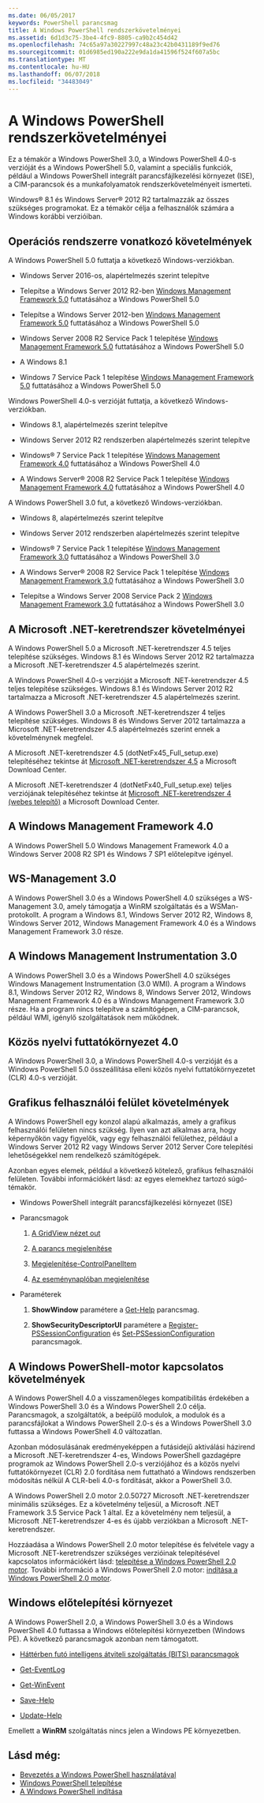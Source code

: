 ```yaml
---
ms.date: 06/05/2017
keywords: PowerShell parancsmag
title: A Windows PowerShell rendszerkövetelményei
ms.assetid: 6d1d3c75-3be4-4fc9-8805-ca9b2c454d42
ms.openlocfilehash: 74c65a97a30227997c48a23c42b0431189f9ed76
ms.sourcegitcommit: 01d6985ed190a222e9da1da41596f524f607a5bc
ms.translationtype: MT
ms.contentlocale: hu-HU
ms.lasthandoff: 06/07/2018
ms.locfileid: "34483049"
---
```

# <a name="windows-powershell-system-requirements"></a>A Windows PowerShell rendszerkövetelményei
Ez a témakör a Windows PowerShell 3.0, a Windows PowerShell 4.0-s verzióját és a Windows PowerShell 5.0, valamint a speciális funkciók, például a Windows PowerShell integrált parancsfájlkezelési környezet (ISE), a CIM-parancsok és a munkafolyamatok rendszerkövetelményeit ismerteti.

Windows® 8.1 és Windows Server® 2012 R2 tartalmazzák az összes szükséges programokat. Ez a témakör célja a felhasználók számára a Windows korábbi verzióiban.

## <a name="operating-system-requirements"></a>Operációs rendszerre vonatkozó követelmények
A Windows PowerShell 5.0 futtatja a következő Windows-verziókban.

- Windows Server 2016-os, alapértelmezés szerint telepítve

- Telepítse a Windows Server 2012 R2-ben [Windows Management Framework 5.0](https://www.microsoft.com/en-us/download/details.aspx?id=50395) futtatásához a Windows PowerShell 5.0

- Telepítse a Windows Server 2012-ben [Windows Management Framework 5.0](https://www.microsoft.com/en-us/download/details.aspx?id=50395) futtatásához a Windows PowerShell 5.0

- Windows Server 2008 R2 Service Pack 1 telepítése [Windows Management Framework 5.0](https://www.microsoft.com/en-us/download/details.aspx?id=50395) futtatásához a Windows PowerShell 5.0

- A Windows 8.1

- Windows 7 Service Pack 1 telepítése [Windows Management Framework 5.0](https://www.microsoft.com/en-us/download/details.aspx?id=50395) futtatásához a Windows PowerShell 5.0

Windows PowerShell 4.0-s verzióját futtatja, a következő Windows-verziókban.

- Windows 8.1, alapértelmezés szerint telepítve

- Windows Server 2012 R2 rendszerben alapértelmezés szerint telepítve

- Windows® 7 Service Pack 1 telepítése [Windows Management Framework 4.0](https://www.microsoft.com/en-us/download/details.aspx?id=40855) futtatásához a Windows PowerShell 4.0

- A Windows Server® 2008 R2 Service Pack 1 telepítése [Windows Management Framework 4.0](https://www.microsoft.com/en-us/download/details.aspx?id=40855) futtatásához a Windows PowerShell 4.0

A Windows PowerShell 3.0 fut, a következő Windows-verziókban.

- Windows 8, alapértelmezés szerint telepítve

- Windows Server 2012 rendszerben alapértelmezés szerint telepítve

- Windows® 7 Service Pack 1 telepítése [Windows Management Framework 3.0](https://www.microsoft.com/en-us/download/details.aspx?id=34595) futtatásához a Windows PowerShell 3.0

- A Windows Server® 2008 R2 Service Pack 1 telepítése [Windows Management Framework 3.0](https://www.microsoft.com/en-us/download/details.aspx?id=34595) futtatásához a Windows PowerShell 3.0

- Telepítse a Windows Server 2008 Service Pack 2 [Windows Management Framework 3.0](https://www.microsoft.com/en-us/download/details.aspx?id=34595) futtatásához a Windows PowerShell 3.0

## <a name="microsoft-net-framework-requirements"></a>A Microsoft .NET-keretrendszer követelményei
A Windows PowerShell 5.0 a Microsoft .NET-keretrendszer 4.5 teljes telepítése szükséges. Windows 8.1 és Windows Server 2012 R2 tartalmazza a Microsoft .NET-keretrendszer 4.5 alapértelmezés szerint.

A Windows PowerShell 4.0-s verzióját a Microsoft .NET-keretrendszer 4.5 teljes telepítése szükséges. Windows 8.1 és Windows Server 2012 R2 tartalmazza a Microsoft .NET-keretrendszer 4.5 alapértelmezés szerint.

A Windows PowerShell 3.0 a Microsoft .NET-keretrendszer 4 teljes telepítése szükséges. Windows 8 és Windows Server 2012 tartalmazza a Microsoft .NET-keretrendszer 4.5 alapértelmezés szerint ennek a követelménynek megfelel.

A Microsoft .NET-keretrendszer 4.5 (dotNetFx45_Full_setup.exe) telepítéséhez tekintse át [Microsoft .NET-keretrendszer 4.5](http://go.microsoft.com/fwlink/?LinkID=242919) a Microsoft Download Center.

A Microsoft .NET-keretrendszer 4 (dotNetFx40_Full_setup.exe) teljes verziójának telepítéséhez tekintse át [Microsoft .NET-keretrendszer 4 (webes telepítő)](http://go.microsoft.com/fwlink/?LinkID=212931) a Microsoft Download Center.

## <a name="windows-management-framework-40"></a>A Windows Management Framework 4.0
A Windows PowerShell 5.0 Windows Management Framework 4.0 a Windows Server 2008 R2 SP1 és Windows 7 SP1 előtelepítve igényel.

## <a name="ws-management-30"></a>WS-Management 3.0
A Windows PowerShell 3.0 és a Windows PowerShell 4.0 szükséges a WS-Management 3.0, amely támogatja a WinRM szolgáltatás és a WSMan-protokollt. A program a Windows 8.1, Windows Server 2012 R2, Windows 8, Windows Server 2012, Windows Management Framework 4.0 és a Windows Management Framework 3.0 része.

## <a name="windows-management-instrumentation-30"></a>A Windows Management Instrumentation 3.0
A Windows PowerShell 3.0 és a Windows PowerShell 4.0 szükséges Windows Management Instrumentation (3.0 WMI). A program a Windows 8.1, Windows Server 2012 R2, Windows 8, Windows Server 2012, Windows Management Framework 4.0 és a Windows Management Framework 3.0 része. Ha a program nincs telepítve a számítógépen, a CIM-parancsok, például WMI, igénylő szolgáltatások nem működnek.

## <a name="common-language-runtime-40"></a>Közös nyelvi futtatókörnyezet 4.0
A Windows PowerShell 3.0, a Windows PowerShell 4.0-s verzióját és a Windows PowerShell 5.0 összeállítása elleni közös nyelvi futtatókörnyezetet (CLR) 4.0-s verzióját.

## <a name="graphical-user-interface-requirements"></a>Grafikus felhasználói felület követelmények
A Windows PowerShell egy konzol alapú alkalmazás, amely a grafikus felhasználói felületen nincs szükség. Ilyen van azt alkalmas arra, hogy képernyőkön vagy figyelők, vagy egy felhasználói felülethez, például a Windows Server 2012 R2 vagy Windows Server 2012 Server Core telepítési lehetőségekkel nem rendelkező számítógépek.

Azonban egyes elemek, például a következő kötelező, grafikus felhasználói felületen. További információkért lásd: az egyes elemekhez tartozó súgó-témakör.

- Windows PowerShell integrált parancsfájlkezelési környezet (ISE)

- Parancsmagok

    1.  [A GridView nézet out](https://docs.microsoft.com/powershell/module/microsoft.powershell.utility/out-gridview)

    2.  [A parancs megjelenítése](https://docs.microsoft.com/powershell/module/Microsoft.PowerShell.Utility/Show-Command)

    3.  [Megjelenítése-ControlPanelItem](https://docs.microsoft.com/powershell/module/Microsoft.PowerShell.Management/Show-ControlPanelItem)

    4.  [Az eseménynaplóban megjelenítése](https://docs.microsoft.com/powershell/module/Microsoft.PowerShell.Management/Show-EventLog)

- Paraméterek

    1.  **ShowWindow** paramétere a [Get-Help](https://docs.microsoft.com/powershell/module/Microsoft.PowerShell.Core/Get-Help) parancsmag.

    2.  **ShowSecurityDescriptorUI** paramétere a [Register-PSSessionConfiguration](https://docs.microsoft.com/powershell/module/Microsoft.PowerShell.Core/Register-PSSessionConfiguration) és [Set-PSSessionConfiguration](https://docs.microsoft.com/powershell/module/Microsoft.PowerShell.Core/Set-PSSessionConfiguration) parancsmagok.

## <a name="windows-powershell-engine-requirements"></a>A Windows PowerShell-motor kapcsolatos követelmények
A Windows PowerShell 4.0 a visszamenőleges kompatibilitás érdekében a Windows PowerShell 3.0 és a Windows PowerShell 2.0 célja. Parancsmagok, a szolgáltatók, a beépülő modulok, a modulok és a parancsfájlokat a Windows PowerShell 2.0-s és a Windows PowerShell 3.0 futtassa a Windows PowerShell 4.0 változatlan.

Azonban módosulásának eredményeképpen a futásidejű aktiválási házirend a Microsoft .NET-keretrendszer 4-es, Windows PowerShell gazdagépre programok az Windows PowerShell 2.0-s verziójához és a közös nyelvi futtatókörnyezet (CLR) 2.0 fordítása nem futtatható a Windows rendszerben módosítás nélkül A CLR-beli 4.0-s fordítását, akkor a PowerShell 3.0.

A Windows PowerShell 2.0 motor 2.0.50727 Microsoft .NET-keretrendszer minimális szükséges. Ez a követelmény teljesül, a Microsoft .NET Framework 3.5 Service Pack 1 által. Ez a követelmény nem teljesül, a Microsoft .NET-keretrendszer 4-es és újabb verziókban a Microsoft .NET-keretrendszer.

Hozzáadása a Windows PowerShell 2.0 motor telepítése és felvétele vagy a Microsoft .NET-keretrendszer szükséges verzióinak telepítésével kapcsolatos információkért lásd: [telepítése a Windows PowerShell 2.0 motor](Installing-the-Windows-PowerShell-2.0-Engine.md). További információ a Windows PowerShell 2.0 motor: [indítása a Windows PowerShell 2.0 motor](Starting-the-Windows-PowerShell-2.0-Engine.md).

## <a name="windows-preinstallation-environment"></a>Windows előtelepítési környezet
A Windows PowerShell 2.0, a Windows PowerShell 3.0 és a Windows PowerShell 4.0 futtassa a Windows előtelepítési környezetben (Windows PE). A következő parancsmagok azonban nem támogatott.

- [Háttérben futó intelligens átviteli szolgáltatás (BITS) parancsmagok](http://go.microsoft.com/fwlink/?LinkId=257514)

- [Get-EventLog](https://docs.microsoft.com/powershell/module/Microsoft.PowerShell.Management/Get-EventLog)

- [Get-WinEvent](https://docs.microsoft.com/powershell/module/Microsoft.PowerShell.Diagnostics/Get-WinEvent)

- [Save-Help](https://docs.microsoft.com/powershell/module/Microsoft.PowerShell.Core/Save-Help)

- [Update-Help](https://docs.microsoft.com/powershell/module/Microsoft.PowerShell.Core/Update-Help)

Emellett a **WinRM** szolgáltatás nincs jelen a Windows PE környezetben.

## <a name="see-also"></a>Lásd még:
- [Bevezetés a Windows PowerShell használatával](../getting-started/Getting-Started-with-Windows-PowerShell.md)
- [Windows PowerShell telepítése](Installing-Windows-PowerShell.md)
- [A Windows PowerShell indítása](Starting-Windows-PowerShell.md)